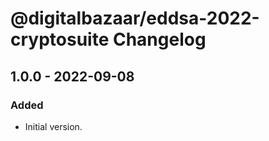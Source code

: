 # @digitalbazaar/eddsa-2022-cryptosuite Changelog

## 1.0.0 - 2022-09-08

### Added
- Initial version.
